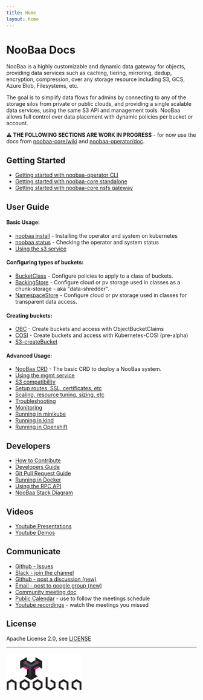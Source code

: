 ```yaml
---
title: Home
layout: home
---
```


<div id="top" />
<link rel="shortcut icon" type="image/x-icon" href="noobaa_icon.png">

# NooBaa Docs

NooBaa is a highly customizable and dynamic data gateway for objects, providing data services such as caching, tiering, mirroring, dedup, encryption, compression,  over any storage resource including S3, GCS, Azure Blob, Filesystems, etc.

The goal is to simplify data flows for admins by connecting to any of the storage silos from private or public clouds, and providing a single scalable data services, using the same S3 API and management tools. NooBaa allows full control over data placement with dynamic policies per bucket or account.

**⚠️ THE FOLLOWING SECTIONS ARE WORK IN PROGRESS** - for now use the docs from [noobaa-core/wiki](https://github.com/noobaa/noobaa-core/wiki) and [noobaa-operator/doc](https://github.com/noobaa/noobaa-operator/tree/master/doc).

## Getting Started

- [Getting started with noobaa-operator CLI](noobaa-operator-cli.md) 
- [Getting started with noobaa-core standalone](noobaa-core-standalone.md)
- [Getting started with noobaa-core nsfs gateway](noobaa-core-nsfs.md)

## User Guide

#### Basic Usage:
- [noobaa install](noobaa-install.md) - Installing the operator and system on kubernetes
- [noobaa status](noobaa-status.md) - Checking the operator and system status
- [Using the s3 service](noobaa-s3-service.md)

#### Configuring types of buckets:
- [BucketClass](noobaa-bucket-class.md) - Configure policies to apply to a class of buckets.
- [BackingStore](noobaa-backing-store.md) - Configure cloud or pv storage used in classes as a chunk-storage - aka "data-shredder".
- [NamespaceStore](noobaa-namespace-store.md) - Configure cloud or pv storage used in classes for transparent data access.

#### Creating buckets:
- [OBC](noobaa-obc.md) - Create buckets and access with ObjectBucketClaims
- [COSI](noobaa-cosi.md) - Create buckets and access with Kubernetes-COSI (pre-alpha)
- [S3-createBucket](noobaa-s3-create-bucket.md)

#### Advanced Usage:
- [NooBaa CRD](noobaa-crd.md) - The basic CRD to deploy a NooBaa system.
- [Using the mgmt service](noobaa-mgmt-service.md)
- [S3 compatibility](noobaa-s3-compat.md)
- [Setup routes, SSL, certificates, etc]()
- [Scaling, resource tuning, sizing, etc]()
- [Troubleshooting]()
- [Monitoring]()
- [Running in minikube]()
- [Running in kind]()
- [Running in Openshift]()

## Developers

- [How to Contribute](/CONTRIBUTING.md)
- [Developers Guide](https://github.com/noobaa/noobaa-core/wiki/Developers-Guide)
- [Git Pull Request Guide](https://github.com/noobaa/noobaa-core/wiki/Git-Pull-Request-Guide)
- [Running in Docker](https://github.com/noobaa/noobaa-core/wiki/Run-NooBaa-in-Docker)
- [Using the RPC API](https://github.com/noobaa/noobaa-core/wiki/RPC)
- [NooBaa Stack Diagram](noobaa-stack-diagram.png)

## Videos

- [Youtube Presentations](https://www.youtube.com/playlist?list=PLsawh7cxjeFC1d7eae5hXlRl9QS0G-H2N)
- [Youtube Demos](https://www.youtube.com/playlist?list=PLsawh7cxjeFAmFE9_oLg-DYkEaZTi_ZaF)

## Communicate

- [Github - Issues](https://github.com/noobaa/noobaa-core/issues)
- [Slack - join the channel](https://www.noobaa.io/community)
- [Github - post a discussion (new)](https://github.com/noobaa/noobaa-core/discussions)
- [Email - post to google group (new)](https://groups.google.com/g/noobaa)
- [Community meeting doc](https://docs.google.com/document/d/1VgiNOuLW92KcuJ0sGnXRVfT9oeImwbzbpEb4QkCEvDY/edit?usp=sharing)
- [Public Calendar](https://calendar.google.com/calendar/u/1?cid=aGFvbmJiMWszb2dib2phbXIxa2YwdGpldWdAZ3JvdXAuY2FsZW5kYXIuZ29vZ2xlLmNvbQ) - use to follow the meetings schedule
- [Youtube recordings](https://www.youtube.com/playlist?list=PLsawh7cxjeFDiUsuOGncF_KZImQCgj5U-) - watch the meetings you missed

## License

Apache License 2.0, see [LICENSE](/LICENSE)

---

<img src="noobaa_logo.png" width="200" />
